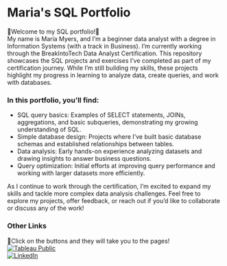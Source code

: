 # Maria's SQL Portfolio </br>
🌊Welcome to my SQL portfolio!🌊 </br>
My name is Maria Myers, and I’m a beginner data analyst with a degree in Information Systems (with a track in Business). I’m currently working through the BreakIntoTech Data Analyst Certification. This repository showcases the SQL projects and exercises I’ve completed as part of my certification journey. While I’m still building my skills, these projects highlight my progress in learning to analyze data, create queries, and work with databases. </br>

### In this portfolio, you’ll find: </br>

- SQL query basics: Examples of SELECT statements, JOINs, aggregations, and basic subqueries, demonstrating my growing understanding of SQL. </br>
- Simple database design: Projects where I’ve built basic database schemas and established relationships between tables. </br>
- Data analysis: Early hands-on experience analyzing datasets and drawing insights to answer business questions. </br>
- Query optimization: Initial efforts at improving query performance and working with larger datasets more efficiently. </br>

As I continue to work through the certification, I’m excited to expand my skills and tackle more complex data analysis challenges. Feel free to explore my projects, offer feedback, or reach out if you’d like to collaborate or discuss any of the work! </br>

### Other Links </br>
🔮Click on the buttons and they will take you to the pages! </br>
[![Tableau Public](https://img.shields.io/badge/Tableau-%2301B0F1.svg?style=for-the-badge&logo=tableau&logoColor=white)](https://public.tableau.com/app/profile/maria.myers/vizzes) </br>
[![LinkedIn](https://img.shields.io/badge/linkedin-%230077B5.svg?style=for-the-badge&logo=linkedin&logoColor=white)](https://www.linkedin.com/in/maria-myers-towson2023/)


